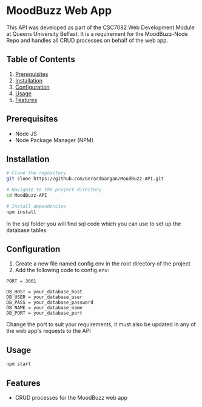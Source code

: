 # MoodBuzz Web App

This API was developed as part of the CSC7082 Web Development Module at Queens University Belfast.
It is a requirement for the MoodBuzz-Node Repo and handles all CRUD processes on behalf of the web app.

## Table of Contents

1. [Prerequisites](#prerequisites)
2. [Installation](#installation)
3. [Configuration](#configuration)
4. [Usage](#usage)
5. [Features](#features)

## Prerequisites

- Node JS
- Node Package Manager (NPM)

## Installation

```bash
# Clone the repository
git clone https://github.com/GerardGargan/MoodBuzz-API.git

# Navigate to the project directory
cd MoodBuzz-API

# Install dependencies
npm install
```

In the sql folder you will find sql code which you can use to set up the database tables

## Configuration

1. Create a new file named config.env in the root directory of the project
2. Add the following code to config.env:

```plaintext
PORT = 3001

DB_HOST = your_database_host
DB_USER = your_database_user
DB_PASS = your_database_password
DB_NAME = your_database_name
DB_PORT = your_database_port
```
Change the port to suit your requirements, it must also be updated in any of the web app's requests to the API


## Usage

```bash
npm start
```

## Features
- CRUD processes for the MoodBuzz web app